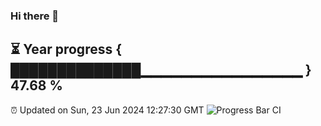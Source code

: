 ### Hi there 👋
⏳ Year progress { ██████████████▁▁▁▁▁▁▁▁▁▁▁▁▁▁▁▁ } 47.68 %
---
⏰ Updated on Sun, 23 Jun 2024 12:27:30 GMT
![Progress Bar CI](https://github.com/liununu/liununu/workflows/Progress%20Bar%20CI/badge.svg)
